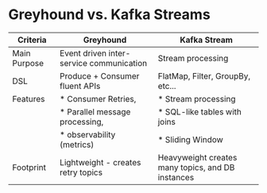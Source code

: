 # Greyhound vs. Kafka Streams

| Criteria      | Greyhound | Kafka Stream |
| ------------- | ------------- | ------------- |
| Main Purpose  | Event driven inter-service communication  | Stream processing  |
| DSL  | Produce + Consumer fluent APIs  | FlatMap, Filter, GroupBy, etc...  |
| Features | * Consumer Retries, | * Stream processing
|          | * Parallel message processing, | * SQL-like tables with joins
|          | * observability (metrics) | * Sliding Window
| Footprint | Lightweight - creates retry topics | Heavyweight creates many topics, and DB instances
